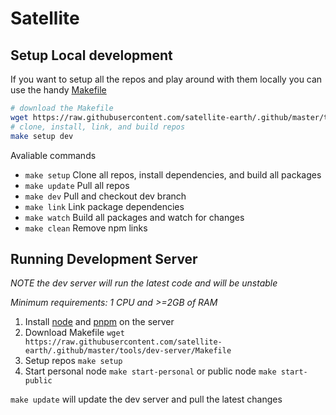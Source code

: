 # Satellite


## Setup Local development

If you want to setup all the repos and play around with them locally you can use the handy [Makefile](https://github.com/satellite-earth/.github/blob/master/tools/Makefile)

```sh
# download the Makefile
wget https://raw.githubusercontent.com/satellite-earth/.github/master/tools/Makefile
# clone, install, link, and build repos
make setup dev
```

Avaliable commands
- `make setup` Clone all repos, install dependencies, and build all packages
- `make update` Pull all repos
- `make dev` Pull and checkout dev branch
- `make link` Link package dependencies
- `make watch` Build all packages and watch for changes
- `make clean` Remove npm links

## Running Development Server

*NOTE the dev server will run the latest code and will be unstable*

*Minimum requirements: 1 CPU and >=2GB of RAM*

1. Install [node](https://nodejs.org/en/download/package-manager) and [pnpm](https://pnpm.io/) on the server
2. Download Makefile `wget https://raw.githubusercontent.com/satellite-earth/.github/master/tools/dev-server/Makefile`
3. Setup repos `make setup`
4. Start personal node `make start-personal` or public node `make start-public`

`make update` will update the dev server and pull the latest changes
